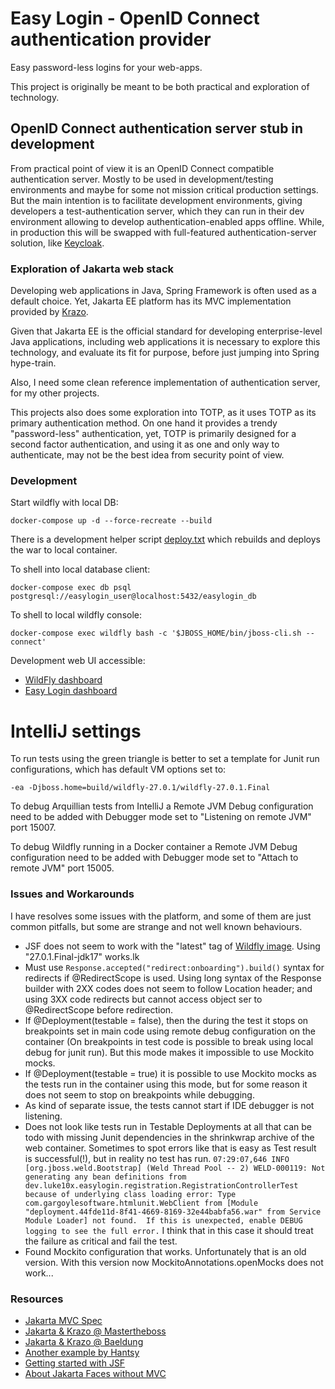 # Easy Login - OpenID Connect authentication provider

Easy password-less logins for your web-apps.

This project is originally be meant to be both practical and exploration of technology.


## OpenID Connect authentication server stub in development

From practical point of view it is an OpenID Connect compatible authentication server.
Mostly to be used in development/testing environments
and maybe for some not mission critical production settings.
But the main intention is to facilitate development environments, giving developers a test-authentication
server, which they can run in their dev environment 
allowing to develop authentication-enabled apps offline.
While, in production this will be swapped with full-featured authentication-server solution,
like [Keycloak](https://www.keycloak.org/). 


### Exploration of Jakarta web stack

Developing web applications in Java, Spring Framework is often used as a default choice.
Yet, Jakarta EE platform has its MVC implementation provided by
[Krazo](https://projects.eclipse.org/projects/ee4j.krazo).

Given that Jakarta EE is the official standard for developing enterprise-level Java applications,
including web applications it is necessary to explore this technology,
and evaluate its fit for purpose, before just jumping into Spring hype-train.

Also, I need some clean reference implementation of authentication server,
for my other projects.

This projects also does some exploration into TOTP,
as it uses TOTP as its primary authentication method.
On one hand it provides a trendy "password-less" authentication,
yet, TOTP is primarily designed for a second factor authentication,
and using it as one and only way to authenticate,
may not be the best idea from security point of view.


### Development 

Start wildfly with local DB:

    docker-compose up -d --force-recreate --build

There is a development helper script [deploy.txt](./deploy.txt)
which rebuilds and deploys the war to local container.

To shell into local database client:

    docker-compose exec db psql postgresql://easylogin_user@localhost:5432/easylogin_db

To shell to local wildfly console:

    docker-compose exec wildfly bash -c '$JBOSS_HOME/bin/jboss-cli.sh --connect'

Development web UI accessible:

- [WildFly dashboard](http://0.0.0.0:19990/)
- [Easy Login dashboard](http://0.0.0.0:19980/)


# IntelliJ settings

To run tests using the green triangle is better to set a template for Junit run configurations,
which has default VM options set to:

    -ea -Djboss.home=build/wildfly-27.0.1/wildfly-27.0.1.Final

To debug Arquillian tests from IntelliJ a Remote JVM Debug configuration need to be added with
Debugger mode set to "Listening on remote JVM" port 15007.

To debug Wildfly running in a Docker container a Remote JVM Debug configuration need to be added with
Debugger mode set to "Attach to remote JVM" port 15005.


### Issues and Workarounds

I have resolves some issues with the platform, and some of them are just common pitfalls,
but some are strange and not well known behaviours.

- JSF does not seem to work with the "latest" tag of [Wildfly image](https://quay.io/repository/wildfly/wildfly).
  Using "27.0.1.Final-jdk17" works.lk
- Must use `Response.accepted("redirect:onboarding").build()` syntax for redirects
  if @RedirectScope is used. Using long syntax of the Response builder with 2XX codes does not seem to follow
  Location header; and using 3XX code redirects but cannot access object ser to @RedirectScope before redirection.
- If @Deployment(testable = false), then the during the test it stops on breakpoints set in main code using remote
  debug configuration on the container (On breakpoints in test code is possible to break using local debug for junit 
  run). But this mode makes it impossible to use Mockito mocks.
- If @Deployment(testable = true) it is possible to use Mockito mocks as the tests run in the container using this
  mode, but for some reason it does not seem to stop on breakpoints while debugging.
- As kind of separate issue, the tests cannot start if IDE debugger is not listening.
- Does not look like tests run in Testable Deployments at all that can be todo with missing Junit dependencies 
  in the shrinkwrap archive of the web container.
  Sometimes to spot errors like that is easy as Test result is successful(!), but in reality no test has run. 
  `07:29:07,646 INFO  [org.jboss.weld.Bootstrap] (Weld Thread Pool -- 2) WELD-000119: Not generating any bean definitions from dev.luke10x.easylogin.registration.RegistrationControllerTest because of underlying class loading error: Type com.gargoylesoftware.htmlunit.WebClient from [Module "deployment.44fde11d-8f41-4669-8169-32e44babfa56.war" from Service Module Loader] not found.  If this is unexpected, enable DEBUG logging to see the full error.`
  I think that in this case it should treat the failure as critical and fail the test.
- Found Mockito configuration that works. Unfortunately that is an old version. With this version now
  MockitoAnnotations.openMocks does not work...


### Resources

- [Jakarta MVC Spec](https://jakarta.ee/specifications/mvc/2.0/jakarta-mvc-spec-2.0.html#redirect)
- [Jakarta & Krazo @ Mastertheboss](https://www.mastertheboss.com/java-ee/jakarta-ee/jakarta-mvc-made-simple/)
- [Jakarta & Krazo @ Baeldung](https://www.baeldung.com/java-ee-mvc-eclipse-krazo)
- [Another example by Hantsy](https://github.com/hantsy/jakartaee-mvc-sample/blob/master/pom.xml)
- [Getting started with JSF](https://www.mastertheboss.com/java-ee/jsf/getting-started-with-jsf-4-0-on-wildfly-27/)
- [About Jakarta Faces without MVC](https://www.mastertheboss.com/java-ee/jsf/getting-started-with-jsf-4-0-on-wildfly-27/)
